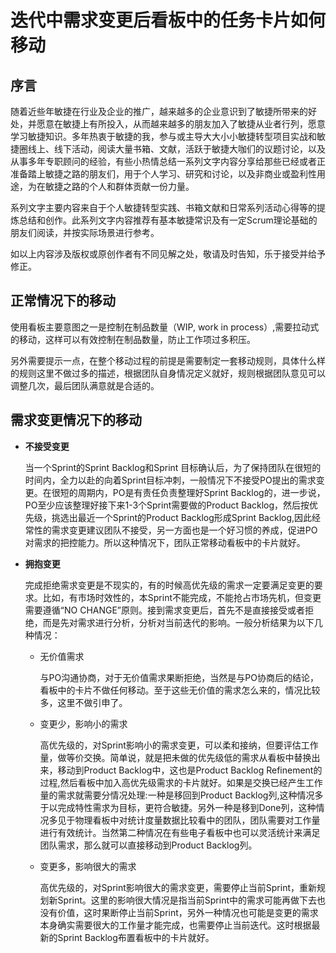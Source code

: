 # **迭代中需求变更后看板中的任务卡片如何移动**<a name="devcloud_practice_3002"></a>

## **序言**<a name="section192232408465"></a>

随着近些年敏捷在行业及企业的推广，越来越多的企业意识到了敏捷所带来的好处，并愿意在敏捷上有所投入，从而越来越多的朋友加入了敏捷从业者行列，愿意学习敏捷知识。多年热衷于敏捷的我，参与或主导大大小小敏捷转型项目实战和敏捷圈线上、线下活动，阅读大量书箱、文献，活跃于敏捷大咖们的议题讨论，以及从事多年专职顾问的经验，有些小热情总结一系列文字内容分享给那些已经或者正准备踏上敏捷之路的朋友们，用于个人学习、研究和讨论，以及非商业或盈利性用途，为在敏捷之路的个人和群体贡献一份力量。

系列文字主要内容来自于个人敏捷转型实践、书箱文献和日常系列活动心得等的提炼总结和创作。此系列文字内容推荐有基本敏捷常识及有一定Scrum理论基础的朋友们阅读，并按实际场景进行参考。

如以上内容涉及版权或原创作者有不同见解之处，敬请及时告知，乐于接受并给予修正。

## **正常情况下的移动**<a name="section144276244710"></a>

使用看板主要意图之一是控制在制品数量（WIP, work in process）,需要拉动式的移动，这样可以有效控制在制品数量，防止工作项过多积压。

另外需要提示一点，在整个移动过程的前提是需要制定一套移动规则，具体什么样的规则这里不做过多的描述，根据团队自身情况定义就好，规则根据团队意见可以调整几次，最后团队满意就是合适的。

## **需求变更情况下的移动**<a name="section1435152704718"></a>

-   **不接受变更**

    当一个Sprint的Sprint Backlog和Sprint 目标确认后，为了保持团队在很短的时间内，全力以赴的向着Sprint目标冲刺，一般情况下不接受PO提出的需求变更。在很短的周期内，PO是有责任负责整理好Sprint Backlog的，进一步说，PO至少应该整理好接下来1-3个Sprint需要做的Product Backlog，然后按优先级，挑选出最近一个Sprint的Product Backlog形成Sprint Backlog,因此经常性的需求变更建议团队不接受，另一方面也是一个好习惯的养成，促进PO对需求的把控能力。所以这种情况下，团队正常移动看板中的卡片就好。

-   **拥抱变更**

    完成拒绝需求变更是不现实的，有的时候高优先级的需求一定要满足变更的要求。比如，有市场时效性的，本Sprint不能完成，不能抢占市场先机，但变更需要遵循“NO CHANGE”原则。接到需求变更后，首先不是直接接受或者拒绝，而是先对需求进行分析，分析对当前迭代的影响。一般分析结果为以下几种情况：

    -   无价值需求

        与PO沟通协商，对于无价值需求果断拒绝，当然是与PO协商后的结论，看板中的卡片不做任何移动。至于这些无价值的需求怎么来的，情况比较多，这里不做引申了。

    -   变更少，影响小的需求

        高优先级的，对Sprint影响小的需求变更，可以柔和接纳，但要评估工作量，做等价交换。简单说，就是把未做的优先级低的需求从看板中替换出来，移动到Product Backlog中，这也是Product Backlog Refinement的过程,然后看板中加入高优先级需求的卡片就好。如果是交换已经产生工作量的需求就需要分情况处理:一种是移回到Product Backlog列,这种情况多于以完成特性需求为目标，更符合敏捷。另外一种是移到Done列，这种情况多见于物理看板中对统计度量数据比较看中的团队，团队需要对工作量进行有效统计。当然第二种情况在有些电子看板中也可以灵活统计来满足团队需求，那么就可以直接移动到Product Backlog列。

    -   变更多，影响很大的需求

        高优先级的，对Sprint影响很大的需求变更，需要停止当前Sprint，重新规划新Sprint。这里的影响很大情况是指当前Sprint中的需求可能再做下去也没有价值，这时果断停止当前Sprint，另外一种情况也可能是变更的需求本身确实需要很大的工作量才能完成，也需要停止当前迭代。这时根据最新的Sprint Backlog布置看板中的卡片就好。



  

